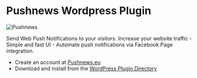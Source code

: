 Pushnews Wordpress Plugin
===

![Pushnews](https://ilabs-static.s3.amazonaws.com/push/rsz_screenshot-1.jpg)

Send Web Push Notifications to your visitors. Increase your website traffic - Simple and fast UI - Automate push notifications via Facebook Page integration.


- Create an account at [Pushnews.eu](https://www.pushnews.eu/?utm_source=WpPluginGithub)
- Download and install from the [WordPress Plugin Directory](https://wordpress.org/plugins/)
